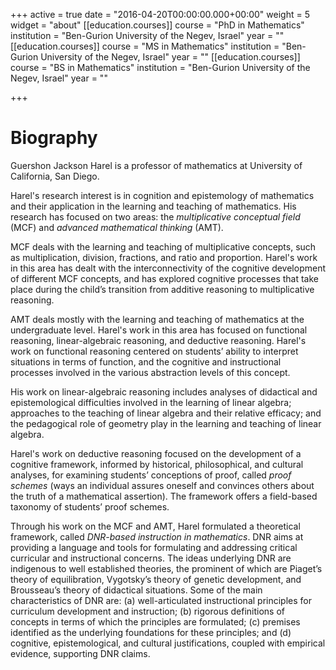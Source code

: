 +++
active = true
date = "2016-04-20T00:00:00.000+00:00"
weight = 5
widget = "about"
[[education.courses]]
course = "PhD in Mathematics"
institution = "Ben-Gurion University of the Negev, Israel"
year = ""
[[education.courses]]
course = "MS in Mathematics"
institution = "Ben-Gurion University of the Negev, Israel"
year = ""
[[education.courses]]
course = "BS in Mathematics"
institution = "Ben-Gurion University of the Negev, Israel"
year = ""

+++
# Biography

Guershon Jackson Harel is a professor of mathematics at University of California, San Diego.

Harel's research interest is in cognition and epistemology of mathematics and their application in the learning and teaching of mathematics. His research has focused on two areas: the _multiplicative conceptual field_ (MCF) and _advanced mathematical thinking_ (AMT).

MCF deals with the learning and teaching of multiplicative concepts, such as multiplication, division, fractions, and ratio and proportion. Harel's work in this area has dealt with the interconnectivity of the cognitive development of different MCF concepts, and has explored cognitive processes that take place during the child’s transition from additive reasoning to multiplicative reasoning.

AMT deals mostly with the learning and teaching of mathematics at the undergraduate level. Harel's work in this area has focused on functional reasoning, linear-algebraic reasoning, and deductive reasoning. Harel's work on functional reasoning centered on students’ ability to interpret situations in terms of function, and the cognitive and instructional processes involved in the various abstraction levels of this concept.

His work on linear-algebraic reasoning includes analyses of didactical and epistemological difficulties involved in the learning of linear algebra; approaches to the teaching of linear algebra and their relative efficacy; and the pedagogical role of geometry play in the learning and teaching of linear algebra.

Harel's work on deductive reasoning focused on the development of a cognitive framework, informed by historical, philosophical, and cultural analyses, for examining students’ conceptions of proof, called _proof schemes_ (ways an individual assures oneself and convinces others about the truth of a mathematical assertion). The framework offers a field-based taxonomy of students’ proof schemes.

Through his work on the MCF and AMT, Harel formulated a theoretical framework, called _DNR-based instruction in mathematics_. DNR aims at providing a language and tools for formulating and addressing critical curricular and instructional concerns. The ideas underlying DNR are indigenous to well established theories, the prominent of which are Piaget’s theory of equilibration, Vygotsky’s theory of genetic development, and Brousseau’s theory of didactical situations. Some of the main characteristics of DNR are: (a) well-articulated instructional principles for curriculum development and instruction; (b) rigorous definitions of concepts in terms of which the principles are formulated; (c) premises identified as the underlying foundations for these principles; and (d) cognitive, epistemological, and cultural justifications, coupled with empirical evidence, supporting DNR claims.